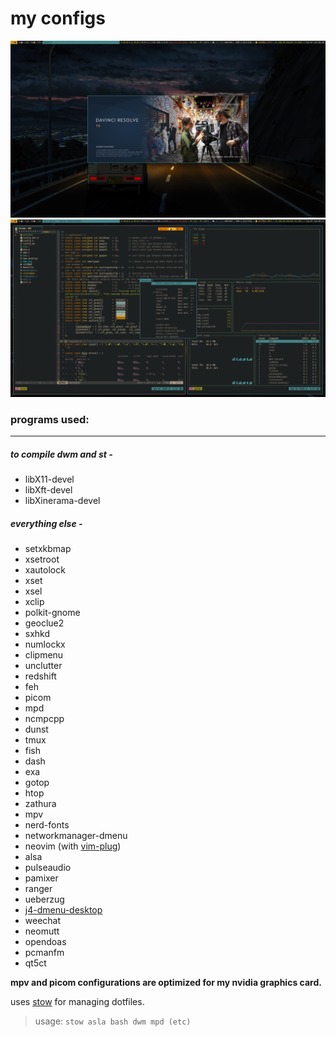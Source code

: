 my configs
=================
![screenshot](screenshots/desktop1.png)
![screenshot](screenshots/desktop2.png)



### programs used:
---
##### to compile dwm and st -
+ libX11-devel
+ libXft-devel
+ libXinerama-devel

##### everything else -
+ setxkbmap
+ xsetroot
+ xautolock
+ xset
+ xsel
+ xclip
+ polkit-gnome
+ geoclue2
+ sxhkd
+ numlockx
+ clipmenu
+ unclutter
+ redshift
+ feh
+ picom
+ mpd
+ ncmpcpp
+ dunst
+ tmux
+ fish
+ dash
+ exa
+ gotop
+ htop
+ zathura
+ mpv
+ nerd-fonts
+ networkmanager-dmenu
+ neovim (with [vim-plug](https://github.com/junegunn/vim-plug))
+ alsa
+ pulseaudio
+ pamixer
+ ranger
+ ueberzug
+ [j4-dmenu-desktop](https://github.com/enkore/j4-dmenu-desktop)
+ weechat
+ neomutt
+ opendoas
+ pcmanfm
+ qt5ct

****mpv and picom configurations are optimized for my nvidia graphics card.****

uses [stow](https://www.gnu.org/software/stow/) for managing dotfiles.

> usage: `stow asla bash dwm mpd (etc)`
